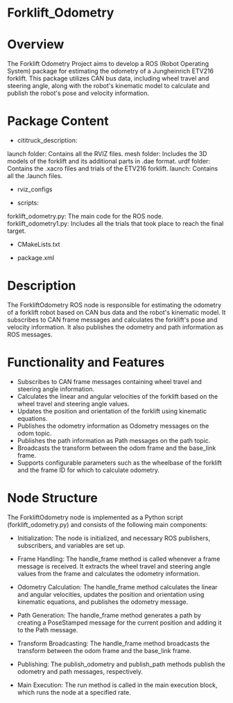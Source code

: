 # Forklift_Odometry
# Overview
The Forklift Odometry Project aims to develop a ROS (Robot Operating System) package for estimating the odometry of a Jungheinrich ETV216 forklift. This package utilizes CAN bus data, including wheel travel and steering angle, along with the robot's kinematic model to calculate and publish the robot's pose and velocity information.

# Package Content
- cititruck_description:

launch folder: Contains all the RVIZ files.
mesh folder: Includes the 3D models of the forklift and its additional parts in .dae format.
urdf folder: Contains the .xacro files and trials of the ETV216 forklift.
launch: Contains all the .launch files.

- rviz_configs

- scripts:

forklift_odometry.py: The main code for the ROS node.
forklift_odometry1.py: Includes all the trials that took place to reach the final target.

- CMakeLists.txt

- package.xml

# Description
The ForkliftOdometry ROS node is responsible for estimating the odometry of a forklift robot based on CAN bus data and the robot's kinematic model. It subscribes to CAN frame messages and calculates the forklift's pose and velocity information. It also publishes the odometry and path information as ROS messages.

# Functionality and Features
- Subscribes to CAN frame messages containing wheel travel and steering angle information.
- Calculates the linear and angular velocities of the forklift based on the wheel travel and steering angle values.
- Updates the position and orientation of the forklift using kinematic equations.
- Publishes the odometry information as Odometry messages on the odom topic.
- Publishes the path information as Path messages on the path topic.
- Broadcasts the transform between the odom frame and the base_link frame.
- Supports configurable parameters such as the wheelbase of the forklift and the frame ID for which to calculate odometry.

# Node Structure
The ForkliftOdometry node is implemented as a Python script (forklift_odometry.py) and consists of the following main components:

- Initialization: The node is initialized, and necessary ROS publishers, subscribers, and variables are set up.

- Frame Handling: The handle_frame method is called whenever a frame message is received. It extracts the wheel travel and steering angle values from the frame and calculates the odometry information.

- Odometry Calculation: The handle_frame method calculates the linear and angular velocities, updates the position and orientation using kinematic equations, and publishes the odometry message.

- Path Generation: The handle_frame method generates a path by creating a PoseStamped message for the current position and adding it to the Path message.

- Transform Broadcasting: The handle_frame method broadcasts the transform between the odom frame and the base_link frame.

- Publishing: The publish_odometry and publish_path methods publish the odometry and path messages, respectively.

- Main Execution: The run method is called in the main execution block, which runs the node at a specified rate.
